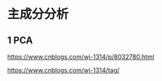 # 主成分分析

## 1 PCA

https://www.cnblogs.com/wj-1314/p/8032780.html

https://www.cnblogs.com/wj-1314/tag/